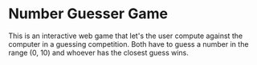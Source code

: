 # Number Guesser Game
 This is an interactive web game that let's the user compute against the computer in a guessing competition. Both have to guess a number in the range (0, 10) and whoever has the closest guess wins.
